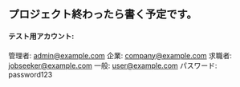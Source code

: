 ## プロジェクト終わったら書く予定です。

#### テスト用アカウント:

管理者: admin@example.com
企業: company@example.com
求職者: jobseeker@example.com
一般: user@example.com
パスワード: password123